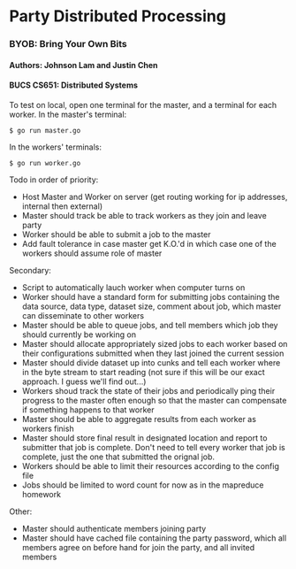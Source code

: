 # Party Distributed Processing
### BYOB: Bring Your Own Bits
#### Authors: Johnson Lam and Justin Chen 
#### BUCS CS651: Distributed Systems


To test on local, open one terminal for the master, and a terminal for each worker. In the master's terminal:
```
$ go run master.go
```

In the workers' terminals:
```
$ go run worker.go
```

Todo in order of priority:
- Host Master and Worker on server (get routing working for ip addresses, internal then external) 
- Master should track be able to track workers as they join and leave party
- Worker should be able to submit a job to the master
- Add fault tolerance in case master get K.O.'d in which case one of the workers should assume role of master

Secondary:
- Script to automatically lauch worker when computer turns on
- Worker should have a standard form for submitting jobs containing the data source, data type, dataset size, comment about job, which master can disseminate to other workers
- Master should be able to queue jobs, and tell members which job they should currently be working on
- Master should allocate appropriately sized jobs to each worker based on their configurations submitted when they last joined the current session
- Master should divide dataset up into cunks and tell each worker where in the byte stream to start reading (not sure if this will be our exact approach. I guess we'll find out...) 
- Workers shoud track the state of their jobs and periodically ping their progress to the master often enough so that the master can compensate if something happens to that worker
- Master should be able to aggregate results from each worker as workers finish
- Master should store final result in designated location and report to submitter that job is complete. Don't need to tell every worker that job is complete, just the one that submitted the orignal job.
- Workers should be able to limit their resources according to the config file
- Jobs should be limited to word count for now as in the mapreduce homework

Other:
- Master should authenticate members joining party
- Master should have cached file containing the party password, which all members agree on before hand for join the party, and all invited members
